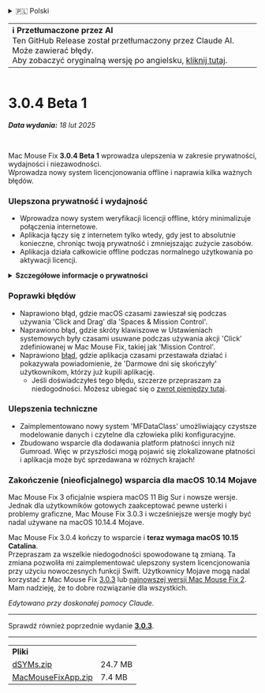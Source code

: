 <details>
<summary>🇵🇱 Polski</summary>

[🇬🇧 English (GitHub Release)](https://github.com/noah-nuebling/mac-mouse-fix/releases/tag/3.0.4-Beta-1)\
[🇦🇩 Català](https://redirect.macmousefix.com/?target=mmf-release&tag=3.0.4-Beta-1&locale=ca)\
[🇩🇪 Deutsch](https://redirect.macmousefix.com/?target=mmf-release&tag=3.0.4-Beta-1&locale=de)\
[🇪🇸 Español](https://redirect.macmousefix.com/?target=mmf-release&tag=3.0.4-Beta-1&locale=es)\
[🇫🇷 Français](https://redirect.macmousefix.com/?target=mmf-release&tag=3.0.4-Beta-1&locale=fr)\
[🇮🇩 Indonesia](https://redirect.macmousefix.com/?target=mmf-release&tag=3.0.4-Beta-1&locale=id)\
[🇮🇹 Italiano](https://redirect.macmousefix.com/?target=mmf-release&tag=3.0.4-Beta-1&locale=it)\
[🇭🇺 Magyar](https://redirect.macmousefix.com/?target=mmf-release&tag=3.0.4-Beta-1&locale=hu)\
[🇳🇱 Nederlands](https://redirect.macmousefix.com/?target=mmf-release&tag=3.0.4-Beta-1&locale=nl)\
**🇵🇱 Polski**\
[🇧🇷 Português (Brasil)](https://redirect.macmousefix.com/?target=mmf-release&tag=3.0.4-Beta-1&locale=pt-BR)\
[🇵🇹 Português (Portugal)](https://redirect.macmousefix.com/?target=mmf-release&tag=3.0.4-Beta-1&locale=pt-PT)\
[🇷🇴 Română](https://redirect.macmousefix.com/?target=mmf-release&tag=3.0.4-Beta-1&locale=ro)\
[🇸🇪 Svenska](https://redirect.macmousefix.com/?target=mmf-release&tag=3.0.4-Beta-1&locale=sv)\
[🇻🇳 Tiếng Việt](https://redirect.macmousefix.com/?target=mmf-release&tag=3.0.4-Beta-1&locale=vi)\
[🇹🇷 Türkçe](https://redirect.macmousefix.com/?target=mmf-release&tag=3.0.4-Beta-1&locale=tr)\
[🇨🇿 Čeština](https://redirect.macmousefix.com/?target=mmf-release&tag=3.0.4-Beta-1&locale=cs)\
[🇬🇷 Ελληνικά](https://redirect.macmousefix.com/?target=mmf-release&tag=3.0.4-Beta-1&locale=el)\
[🇷🇺 Русский](https://redirect.macmousefix.com/?target=mmf-release&tag=3.0.4-Beta-1&locale=ru)\
[🇺🇦 Українська](https://redirect.macmousefix.com/?target=mmf-release&tag=3.0.4-Beta-1&locale=uk)\
[🇮🇱 עברית](https://redirect.macmousefix.com/?target=mmf-release&tag=3.0.4-Beta-1&locale=he)\
[🇸🇦 العربية](https://redirect.macmousefix.com/?target=mmf-release&tag=3.0.4-Beta-1&locale=ar)\
[🇮🇳 हिन्दी](https://redirect.macmousefix.com/?target=mmf-release&tag=3.0.4-Beta-1&locale=hi)\
[🇹🇭 ไทย](https://redirect.macmousefix.com/?target=mmf-release&tag=3.0.4-Beta-1&locale=th)\
[🇨🇳 中文 (简体)](https://redirect.macmousefix.com/?target=mmf-release&tag=3.0.4-Beta-1&locale=zh-Hans)\
[🇨🇳 中文 (繁體)](https://redirect.macmousefix.com/?target=mmf-release&tag=3.0.4-Beta-1&locale=zh-Hant)\
[🇭🇰 中文（香港)](https://redirect.macmousefix.com/?target=mmf-release&tag=3.0.4-Beta-1&locale=zh-HK)\
[🇯🇵 日本語](https://redirect.macmousefix.com/?target=mmf-release&tag=3.0.4-Beta-1&locale=ja)\
[🇰🇷 한국어](https://redirect.macmousefix.com/?target=mmf-release&tag=3.0.4-Beta-1&locale=ko)\
[Help translate Mac Mouse Fix to different languages!](https://github.com/noah-nuebling/mac-mouse-fix/discussions/731)
</details>
<table align=><td>
<b>ℹ️ Przetłumaczone przez AI</b><br>
Ten GitHub Release został przetłumaczony przez Claude AI. Może zawierać błędy.<br>
Aby zobaczyć oryginalną wersję po angielsku, <a href="https://github.com/noah-nuebling/mac-mouse-fix/releases/tag/3.0.4-Beta-1">kliknij tutaj</a>.
</td></table>

<table></table>

# 3.0.4 Beta 1
***Data wydania:** 18 lut 2025*

<br>

Mac Mouse Fix **3.0.4 Beta 1** wprowadza ulepszenia w zakresie prywatności, wydajności i niezawodności.\
Wprowadza nowy system licencjonowania offline i naprawia kilka ważnych błędów.

### Ulepszona prywatność i wydajność

- Wprowadza nowy system weryfikacji licencji offline, który minimalizuje połączenia internetowe.
- Aplikacja łączy się z internetem tylko wtedy, gdy jest to absolutnie konieczne, chroniąc twoją prywatność i zmniejszając zużycie zasobów.
- Aplikacja działa całkowicie offline podczas normalnego użytkowania po aktywacji licencji.

<details>
<summary><b>Szczegółowe informacje o prywatności</b></summary>
Poprzednie wersje weryfikowały licencje online przy każdym uruchomieniu, potencjalnie umożliwiając przechowywanie logów połączeń przez serwery zewnętrzne (GitHub i Gumroad). Nowy system eliminuje niepotrzebne połączenia – po początkowej aktywacji licencji łączy się z internetem tylko wtedy, gdy lokalne dane licencyjne są uszkodzone.
<br><br>
Chociaż ja osobiście nigdy nie rejestrowałem zachowań użytkowników, poprzedni system teoretycznie pozwalał serwerom zewnętrznym na rejestrowanie adresów IP i czasów połączeń. Gumroad mógł również rejestrować twój klucz licencyjny i potencjalnie powiązać go z danymi osobowymi, które zapisali o tobie podczas zakupu Mac Mouse Fix.
<br><br>
Nie wziąłem pod uwagę tych subtelnych kwestii prywatności, gdy budowałem oryginalny system licencjonowania, ale teraz Mac Mouse Fix jest tak prywatny i wolny od internetu, jak to tylko możliwe!
<br><br>
Zobacz także <a href=https://gumroad.com/privacy>politykę prywatności Gumroad</a> i mój <a href=https://github.com/noah-nuebling/mac-mouse-fix/issues/976#issuecomment-2140955801>komentarz na GitHub</a>.

</details>

### Poprawki błędów

- Naprawiono błąd, gdzie macOS czasami zawieszał się podczas używania 'Click and Drag' dla 'Spaces & Mission Control'.
- Naprawiono błąd, gdzie skróty klawiszowe w Ustawieniach systemowych były czasami usuwane podczas używania akcji 'Click' zdefiniowanej w Mac Mouse Fix, takiej jak 'Mission Control'.
- Naprawiono [błąd](https://github.com/noah-nuebling/mac-mouse-fix/issues?q=state%3Aopen%20label%3A%22%27Free%20days%20are%20over%27%20bug%22), gdzie aplikacja czasami przestawała działać i pokazywała powiadomienie, że 'Darmowe dni się skończyły' użytkownikom, którzy już kupili aplikację.
    - Jeśli doświadczyłeś tego błędu, szczerze przepraszam za niedogodności. Możesz ubiegać się o [zwrot pieniędzy tutaj](https://redirect.macmousefix.com/?message=&target=mmf-apply-for-refund&locale=pl).

### Ulepszenia techniczne

- Zaimplementowano nowy system 'MFDataClass' umożliwiający czystsze modelowanie danych i czytelne dla człowieka pliki konfiguracyjne.
- Zbudowano wsparcie dla dodawania platform płatności innych niż Gumroad. Więc w przyszłości mogą pojawić się zlokalizowane płatności i aplikacja może być sprzedawana w różnych krajach!

### Zakończenie (nieoficjalnego) wsparcia dla macOS 10.14 Mojave

Mac Mouse Fix 3 oficjalnie wspiera macOS 11 Big Sur i nowsze wersje. Jednak dla użytkowników gotowych zaakceptować pewne usterki i problemy graficzne, Mac Mouse Fix 3.0.3 i wcześniejsze wersje mogły być nadal używane na macOS 10.14.4 Mojave.

Mac Mouse Fix 3.0.4 kończy to wsparcie i **teraz wymaga macOS 10.15 Catalina**.\
Przepraszam za wszelkie niedogodności spowodowane tą zmianą. Ta zmiana pozwoliła mi zaimplementować ulepszony system licencjonowania przy użyciu nowoczesnych funkcji Swift. Użytkownicy Mojave mogą nadal korzystać z Mac Mouse Fix [3.0.3](https://redirect.macmousefix.com/?target=mmf-release&tag=3.0.3&locale=pl) lub [najnowszej wersji Mac Mouse Fix 2](https://redirect.macmousefix.com/?target=mmf2-latest&locale=pl). Mam nadzieję, że to dobre rozwiązanie dla wszystkich.

*Edytowano przy doskonałej pomocy Claude.*

---

Sprawdź również poprzednie wydanie [**3.0.3**](https://redirect.macmousefix.com/?target=mmf-release&tag=3.0.3&locale=pl).

---

<table align="start">
<tr>
    <td colspan=2>
        <b>Pliki</b>
    </td>
</tr>
<tr>
    <td><a href="https://github.com/noah-nuebling/mac-mouse-fix/releases/download/3.0.4-Beta-1/dSYMs.zip">dSYMs.zip</a></td>
    <td>24.7 MB</td>
</tr>
<tr>
    <td><a href="https://github.com/noah-nuebling/mac-mouse-fix/releases/download/3.0.4-Beta-1/MacMouseFixApp.zip">MacMouseFixApp.zip</a></td>
    <td>7.4 MB</td>
</tr>
</table>